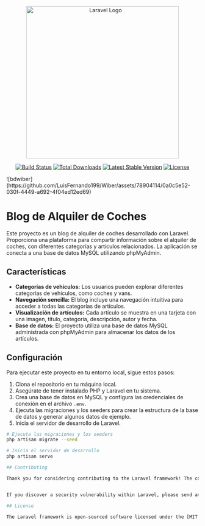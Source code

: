 <p align="center"><a href="https://laravel.com" target="_blank"><img src="https://raw.githubusercontent.com/laravel/art/master/logo-lockup/5%20SVG/2%20CMYK/1%20Full%20Color/laravel-logolockup-cmyk-red.svg" width="400" alt="Laravel Logo"></a></p>

<p align="center">
<a href="https://github.com/laravel/framework/actions"><img src="https://github.com/laravel/framework/workflows/tests/badge.svg" alt="Build Status"></a>
<a href="https://packagist.org/packages/laravel/framework"><img src="https://img.shields.io/packagist/dt/laravel/framework" alt="Total Downloads"></a>
<a href="https://packagist.org/packages/laravel/framework"><img src="https://img.shields.io/packagist/v/laravel/framework" alt="Latest Stable Version"></a>
<a href="https://packagist.org/packages/laravel/framework"><img src="https://img.shields.io/packagist/l/laravel/framework" alt="License"></a>
</p>
![bdwiber](https://github.com/LuisFernando199/Wiber/assets/78904114/0a0c5e52-030f-4449-a692-4f04ed12ed69)

# Blog de Alquiler de Coches

Este proyecto es un blog de alquiler de coches desarrollado con Laravel. Proporciona una plataforma para compartir información sobre el alquiler de coches, con diferentes categorías y artículos relacionados. La aplicación se conecta a una base de datos MySQL utilizando phpMyAdmin.

## Características

- **Categorías de vehículos:** Los usuarios pueden explorar diferentes categorías de vehículos, como coches y vans.
- **Navegación sencilla:** El blog incluye una navegación intuitiva para acceder a todas las categorías de artículos.
- **Visualización de artículos:** Cada artículo se muestra en una tarjeta con una imagen, título, categoría, descripción, autor y fecha.
- **Base de datos:** El proyecto utiliza una base de datos MySQL administrada con phpMyAdmin para almacenar los datos de los artículos.

## Configuración

Para ejecutar este proyecto en tu entorno local, sigue estos pasos:

1. Clona el repositorio en tu máquina local.
2. Asegúrate de tener instalado PHP y Laravel en tu sistema.
3. Crea una base de datos en MySQL y configura las credenciales de conexión en el archivo `.env`.
4. Ejecuta las migraciones y los seeders para crear la estructura de la base de datos y generar algunos datos de ejemplo.
5. Inicia el servidor de desarrollo de Laravel.

```bash
# Ejecuta las migraciones y los seeders
php artisan migrate --seed

# Inicia el servidor de desarrollo
php artisan serve

## Contributing

Thank you for considering contributing to the Laravel framework! The contribution guide can be found in the [Laravel documentation](https://laravel.com/docs/contributions).


If you discover a security vulnerability within Laravel, please send an e-mail to Taylor Otwell via [taylor@laravel.com](mailto:taylor@laravel.com). All security vulnerabilities will be promptly addressed.

## License

The Laravel framework is open-sourced software licensed under the [MIT license](https://opensource.org/licenses/MIT).
